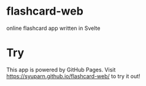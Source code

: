 # flashcard-web
online flashcard app written in Svelte

# Try

This app is powered by GitHub Pages.
Visit https://syuparn.github.io/flashcard-web/ to try it out!
